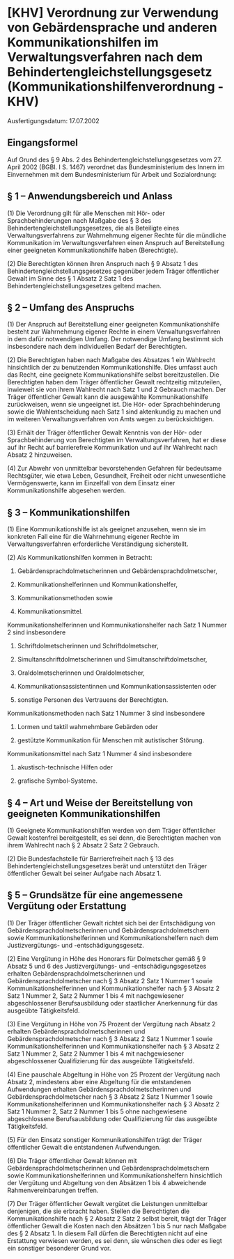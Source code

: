 # [KHV] Verordnung zur Verwendung von Gebärdensprache und anderen Kommunikationshilfen im Verwaltungsverfahren nach dem Behindertengleichstellungsgesetz  (Kommunikationshilfenverordnung - KHV)

Ausfertigungsdatum: 17.07.2002

 

## Eingangsformel

Auf Grund des § 9 Abs. 2 des Behindertengleichstellungsgesetzes vom 27. April 2002 (BGBl. I S. 1467) verordnet das Bundesministerium des Innern im Einvernehmen mit dem Bundesministerium für Arbeit und Sozialordnung:


## § 1 – Anwendungsbereich und Anlass

(1) Die Verordnung gilt für alle Menschen mit Hör- oder Sprachbehinderungen nach Maßgabe des § 3 des Behindertengleichstellungsgesetzes, die als Beteiligte eines Verwaltungsverfahrens zur Wahrnehmung eigener Rechte für die mündliche Kommunikation im Verwaltungsverfahren einen Anspruch auf Bereitstellung einer geeigneten Kommunikationshilfe haben (Berechtigte).

(2) Die Berechtigten können ihren Anspruch nach § 9 Absatz 1 des Behindertengleichstellungsgesetzes gegenüber jedem Träger öffentlicher Gewalt im Sinne des § 1 Absatz 2 Satz 1 des Behindertengleichstellungsgesetzes geltend machen.


## § 2 – Umfang des Anspruchs

(1) Der Anspruch auf Bereitstellung einer geeigneten Kommunikationshilfe besteht zur Wahrnehmung eigener Rechte in einem Verwaltungsverfahren in dem dafür notwendigen Umfang. Der notwendige Umfang bestimmt sich insbesondere nach dem individuellen Bedarf der Berechtigten.

(2) Die Berechtigten haben nach Maßgabe des Absatzes 1 ein Wahlrecht hinsichtlich der zu benutzenden Kommunikationshilfe. Dies umfasst auch das Recht, eine geeignete Kommunikationshilfe selbst bereitzustellen. Die Berechtigten haben dem Träger öffentlicher Gewalt rechtzeitig mitzuteilen, inwieweit sie von ihrem Wahlrecht nach Satz 1 und 2 Gebrauch machen. Der Träger öffentlicher Gewalt kann die ausgewählte Kommunikationshilfe zurückweisen, wenn sie ungeeignet ist. Die Hör- oder Sprachbehinderung sowie die Wahlentscheidung nach Satz 1 sind aktenkundig zu machen und im weiteren Verwaltungsverfahren von Amts wegen zu berücksichtigen.

(3) Erhält der Träger öffentlicher Gewalt Kenntnis von der Hör- oder Sprachbehinderung von Berechtigten im Verwaltungsverfahren, hat er diese auf ihr Recht auf barrierefreie Kommunikation und auf ihr Wahlrecht nach Absatz 2 hinzuweisen.

(4) Zur Abwehr von unmittelbar bevorstehenden Gefahren für bedeutsame Rechtsgüter, wie etwa Leben, Gesundheit, Freiheit oder nicht unwesentliche Vermögenswerte, kann im Einzelfall von dem Einsatz einer Kommunikationshilfe abgesehen werden.


## § 3 – Kommunikationshilfen

(1) Eine Kommunikationshilfe ist als geeignet anzusehen, wenn sie im konkreten Fall eine für die Wahrnehmung eigener Rechte im Verwaltungsverfahren erforderliche Verständigung sicherstellt.

(2) Als Kommunikationshilfen kommen in Betracht:

1. Gebärdensprachdolmetscherinnen und Gebärdensprachdolmetscher,

2. Kommunikationshelferinnen und Kommunikationshelfer,

3. Kommunikationsmethoden sowie

4. Kommunikationsmittel.

Kommunikationshelferinnen und Kommunikationshelfer nach Satz 1 Nummer 2 sind insbesondere

1. Schriftdolmetscherinnen und Schriftdolmetscher,

2. Simultanschriftdolmetscherinnen und Simultanschriftdolmetscher,

3. Oraldolmetscherinnen und Oraldolmetscher,

4. Kommunikationsassistentinnen und Kommunikationsassistenten oder

5. sonstige Personen des Vertrauens der Berechtigten.

Kommunikationsmethoden nach Satz 1 Nummer 3 sind insbesondere

1. Lormen und taktil wahrnehmbare Gebärden oder

2. gestützte Kommunikation für Menschen mit autistischer Störung.

Kommunikationsmittel nach Satz 1 Nummer 4 sind insbesondere

1. akustisch-technische Hilfen oder

2. grafische Symbol-Systeme.


## § 4 – Art und Weise der Bereitstellung von geeigneten Kommunikationshilfen

(1) Geeignete Kommunikationshilfen werden von dem Träger öffentlicher Gewalt kostenfrei bereitgestellt, es sei denn, die Berechtigten machen von ihrem Wahlrecht nach § 2 Absatz 2 Satz 2 Gebrauch.

(2) Die Bundesfachstelle für Barrierefreiheit nach § 13 des Behindertengleichstellungsgesetzes berät und unterstützt den Träger öffentlicher Gewalt bei seiner Aufgabe nach Absatz 1.


## § 5 – Grundsätze für eine angemessene Vergütung oder Erstattung

(1) Der Träger öffentlicher Gewalt richtet sich bei der Entschädigung von Gebärdensprachdolmetscherinnen und Gebärdensprachdolmetschern sowie Kommunikationshelferinnen und Kommunikationshelfern nach dem Justizvergütungs- und -entschädigungsgesetz.

(2) Eine Vergütung in Höhe des Honorars für Dolmetscher gemäß § 9 Absatz 5 und 6 des Justizvergütungs- und -entschädigungsgesetzes erhalten Gebärdensprachdolmetscherinnen und Gebärdensprachdolmetscher nach § 3 Absatz 2 Satz 1 Nummer 1 sowie Kommunikationshelferinnen und Kommunikationshelfer nach § 3 Absatz 2 Satz 1 Nummer 2, Satz 2 Nummer 1 bis 4 mit nachgewiesener abgeschlossener Berufsausbildung oder staatlicher Anerkennung für das ausgeübte Tätigkeitsfeld.

(3) Eine Vergütung in Höhe von 75 Prozent der Vergütung nach Absatz 2 erhalten Gebärdensprachdolmetscherinnen und Gebärdensprachdolmetscher nach § 3 Absatz 2 Satz 1 Nummer 1 sowie Kommunikationshelferinnen und Kommunikationshelfer nach § 3 Absatz 2 Satz 1 Nummer 2, Satz 2 Nummer 1 bis 4 mit nachgewiesener abgeschlossener Qualifizierung für das ausgeübte Tätigkeitsfeld.

(4) Eine pauschale Abgeltung in Höhe von 25 Prozent der Vergütung nach Absatz 2, mindestens aber eine Abgeltung für die entstandenen Aufwendungen erhalten Gebärdensprachdolmetscherinnen und Gebärdensprachdolmetscher nach § 3 Absatz 2 Satz 1 Nummer 1 sowie Kommunikationshelferinnen und Kommunikationshelfer nach § 3 Absatz 2 Satz 1 Nummer 2, Satz 2 Nummer 1 bis 5 ohne nachgewiesene abgeschlossene Berufsausbildung oder Qualifizierung für das ausgeübte Tätigkeitsfeld.

(5) Für den Einsatz sonstiger Kommunikationshilfen trägt der Träger öffentlicher Gewalt die entstandenen Aufwendungen.

(6) Die Träger öffentlicher Gewalt können mit Gebärdensprachdolmetscherinnen und Gebärdensprachdolmetschern sowie Kommunikationshelferinnen und Kommunikationshelfern hinsichtlich der Vergütung und Abgeltung von den Absätzen 1 bis 4 abweichende Rahmenvereinbarungen treffen.

(7) Der Träger öffentlicher Gewalt vergütet die Leistungen unmittelbar denjenigen, die sie erbracht haben. Stellen die Berechtigten die Kommunikationshilfe nach § 2 Absatz 2 Satz 2 selbst bereit, trägt der Träger öffentlicher Gewalt die Kosten nach den Absätzen 1 bis 5 nur nach Maßgabe des § 2 Absatz 1. In diesem Fall dürfen die Berechtigten nicht auf eine Erstattung verwiesen werden, es sei denn, sie wünschen dies oder es liegt ein sonstiger besonderer Grund vor.
